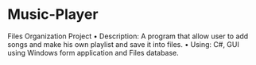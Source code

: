 # Music-Player
Files Organization Project
•	Description: A program that allow user to add songs and make his own playlist and save it into files.
•	Using: C#, GUI using Windows form application and Files database.
